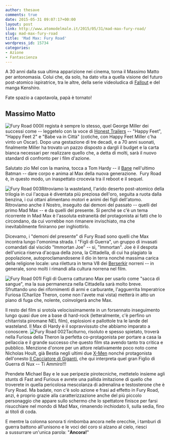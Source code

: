 ```yaml
---
author: thesave
comments: true
date: 2015-05-31 09:07:17+00:00
layout: post
link: http://www.atomodelmale.it/2015/05/31/mad-max-fury-road/
slug: mad-max-fury-road
title: 'Mad Max: Fury Road'
wordpress_id: 15734
categories:
- Azione
- Fantascienza
---
```


A 30 anni dalla sua ultima apparizione nei cinema, torna il Massimo Matto per antonomasia. Colui che, da solo, ha dato vita a quella visione del futuro post-atomico ispiratrice, tra le altre, della serie videoludica di [Fallout](http://www.atomodelmale.it/2008/12/31/fallout-3/) e del manga Kenshiro.

Fate spazio a capotavola, papà è tornato!



## Massimo Matto



![Fury Road 000](http://www.atomodelmale.it/wp-content/uploads/2015/05/Fury-Road-000-206x300.jpg)Il regista è sempre lo stesso, quel George Miller dei successi come -- leggetelo con la voce di [Honest Trailers](https://www.youtube.com/watch?v=TjxoMgkjez8) -- "Happy Feet", "Happy Feet 2" e "Babe va in Città" (cotiche, con Happy Feet Miller c'ha vinto un Oscar). Dopo una gestazione di tre decadi, e a 70 anni suonati, finalmente Miller ha trovato un pazzo disposto a dargli il budget e la carta bianca necessari per realizzare quello che, a detta di molti, sarà il nuovo standard di confronto per i film d'azione.

Salutato zio Mel con la manina, tocca a Tom Hardy -- il [Bane](http://www.atomodelmale.it/2012/09/29/the-dark-knight-rises-il-cavaliere-oscuro-il-ritorno/) nell'ultimo Batman -- dare corpo e anima al Max della nuova generazione.  Fury Road è, in questo modo, un inaspettato crocevia tra il reboot e il sequel.

![Fury Road 003](http://www.atomodelmale.it/wp-content/uploads/2015/05/Fury-Road-003-300x126.jpg)Ritroviamo la wasteland, l'arido deserto post-atomico della trilogia in cui l'acqua è diventata più preziosa dell'oro, seguita a ruota dalla benzina, i cui ottani alimentano motori e animi dei figli dell'atomo. Ritroviamo anche il Nostro, inseguito dai demoni del passato -- quelli del primo Mad Max -- e da quelli del presente. Si perché se c'è un tema ricorrente in Mad Max è l'assoluta estraneità del protagonista ai fatti che lo circondano, da cui vorrebbe non rimanere invischiato, ma che inevitabilmente finiranno per inghiottirlo.

Dicevamo, i "demoni del presente" di Fury Road sono quelli che Max incontra lungo l'omonima strada. I "Figli di Guerra", un gruppo di invasati comandati dal viscido "Immortan Joe" -- si, "Immortan". Joe è il despota dell'unica riserva d'acqua della zona, la Cittadella, di cui ha plagiato la popolazione, autoproclamandosene il dio in terra nonché massima carica della religione locale: una rilettura in tema V8 dei [Berserkir](http://it.wikipedia.org/wiki/Berserkr) norreni -- in generale, sono molti i rimandi alla cultura norrena nel film.

![Fury Road 001](http://www.atomodelmale.it/wp-content/uploads/2015/05/Fury-Road-001-300x200.jpg)I Figli di Guerra catturano Max per usarlo come "sacca di sangue", ma la sua permanenza nella Cittadella sarà molto breve. Sfruttando uno dei rifornimenti di armi e carburante, l'agguerrita Imperatrice Furiosa (Charlize Theron, come non l'avete mai vista) metterà in atto un piano di fuga che, nolente, coinvolgerà anche Max.



Il resto del film si srotola velocissimamente in un forsennato inseguimento lungo quasi due ore a base di hard-rock (letteralmente, c'è perfino un chitarrista piromane NEL film), esplosioni e pallottole tra le lande del wasteland. Il Max di Hardy è il sopravvissuto che abbiamo imparato a conoscere. ![Fury Road 002](http://www.atomodelmale.it/wp-content/uploads/2015/05/Fury-Road-002-300x200.jpg)Taciturno, risoluto e spesso spietato, troverà nella Furiosa della Theron la perfetta co-protagonista per portare a casa la pellaccia e il grande successo che questo film sta avendo tanto tra critica e pubblico. Menzione d'onore per un attore relativamente poco noto come Nicholas Hoult, già Bestia negli ultimi due [X-Men](http://www.atomodelmale.it/2014/05/31/x-men-giorni-di-un-futuro-passato/) nonché protagonista dell'onesto [Il Cacciatore di Giganti](http://www.atomodelmale.it/2013/03/31/il-cacciatore-di-giganti/), che qui interpreta quel gran Figlio di Guerra di Nux -- Ti Ammiro!!!

Prendete Michael Bay e le sue peripezie pirotecniche, mettetelo insieme agli stunts di Fast and Furious e avrete una pallida imitazione di quello che troverete in quella pericolosa mescolanza di adrenalina e testosterone che è Fury Road. Ma badate, non c'è solo azione e frasi ad effetto in Fury Road, anzi, è proprio grazie alla caratterizzazione anche del più piccolo personaggio che appare sullo schermo che lo spettatore finisce per farsi risucchiare nel mondo di Mad Max, rimanendo inchiodato lì, sulla sedia, fino ai titoli di coda.

E mentre la colonna sonora ti rimbomba ancora nelle orecchie, i tamburi di guerra battono all'unisono e le voci del coro si alzano al cielo, riesci a sussurrare un'unica parola: "**Ancora!**"
